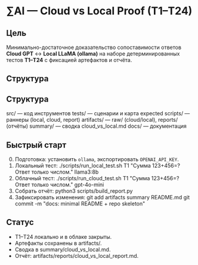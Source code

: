 # ∑AI — Cloud vs Local Proof (T1–T24)

## Цель
Минимально-достаточное доказательство сопоставимости ответов **Cloud GPT** ↔ **Local LLaMA (ollama)** на наборе детерминированных тестов **T1–T24** с фиксацией артефактов и отчёта.

## Структура

## Структура
src/        — код инструментов
tests/      — сценарии и карта expected
scripts/    — раннеры (local, cloud, report)
artifacts/  — raw/ (cloud/local), reports/ (отчёты)
summary/    — сводка cloud_vs_local.md
docs/       — документация

## Быстрый старт
0. Подготовка: установить `ollama`, экспортировать `OPENAI_API_KEY`.
1. Локальный тест:
   ./scripts/run_local_test.sh T1 "Сумма 123+456=? Ответ только числом." llama3:8b
2. Облачный тест:
   ./scripts/run_cloud_test.sh T1 "Сумма 123+456=? Ответ только числом." gpt-4o-mini
3. Собрать отчёт:
   python3 scripts/build_report.py
4. Зафиксировать изменения:
   git add artifacts summary README.md
   git commit -m "docs: minimal README + repo skeleton"

## Статус
- T1–T24 локально и в облаке закрыты.
- Артефакты сохранены в artifacts/.
- Сводка в summary/cloud_vs_local.md.
- Отчёт: artifacts/reports/cloud_vs_local_report.md.
